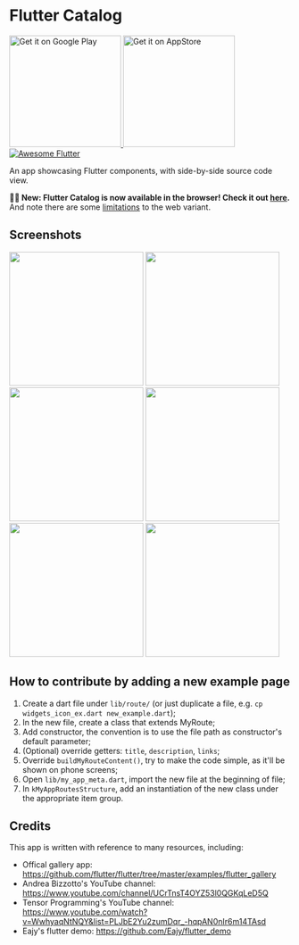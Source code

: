 # Flutter Catalog 
 
<a href='https://play.google.com/store/apps/details?id=io.github.x_wei.flutter_catalog'>
  <img alt='Get it on Google Play' src='https://play.google.com/intl/en_us/badges/images/generic/en_badge_web_generic.png' width='200'/>
</a>

<a href="https://itunes.apple.com/us/app/flutter-catalog/id1458332586?mt=8">
  <img alt='Get it on AppStore' src='https://linkmaker.itunes.apple.com/en-us/badge-lrg.svg?releaseDate=2019-04-02&kind=iossoftware&bubble=ios_apps' width='200'>
</a>

<a href="https://github.com/Solido/awesome-flutter#components">
   <img alt="Awesome Flutter" src="https://img.shields.io/badge/Awesome-Flutter-blue.svg?longCache=true&style=flat-square" />
</a>

An app showcasing Flutter components, with side-by-side source code view.

**🚀🚀 New: Flutter Catalog is now available in the browser! Check it out [here](https://x-wei.github.io/flutter_catalog/).**
And note there are some [limitations](https://github.com/X-Wei/flutter_catalog/issues/31#issuecomment-615964713) to the web variant.

## Screenshots

<img src="screenshots/Screenshot_1546722517.png" width="240px" />
<img src="screenshots/Screenshot_1541613187.png" width="240px" />
<img src="screenshots/Screenshot_1541613193.png" width="240px" />
<img src="screenshots/Screenshot_1541613197.png" width="240px" />
<img src="screenshots/Screenshot_1546722832.png" width="240px" />
<img src="screenshots/Screenshot_1546722852.png" width="240px" />


## How to contribute by adding a new example page

1. Create a dart file under `lib/route/` (or just duplicate a file, e.g. `cp widgets_icon_ex.dart new_example.dart`);
2. In the new file, create a class that extends MyRoute;
3. Add  constructor, the convention is to use the file path as constructor's default parameter;
4. (Optional) override getters: `title`, `description`, `links`;
5. Override `buildMyRouteContent()`, try to make the code simple, as it'll be shown on phone screens;
6. Open `lib/my_app_meta.dart`, import the new file at the beginning of file;
7. In `kMyAppRoutesStructure`, add an instantiation of the new class under the appropriate item group.

## Credits

This app is written with reference to many resources, including:

* Offical gallery app: https://github.com/flutter/flutter/tree/master/examples/flutter_gallery
* Andrea Bizzotto's YouTube channel: https://www.youtube.com/channel/UCrTnsT4OYZ53l0QGKqLeD5Q
* Tensor Programming's YouTube channel: https://www.youtube.com/watch?v=WwhyaqNtNQY&list=PLJbE2Yu2zumDqr_-hqpAN0nIr6m14TAsd
* Eajy's flutter demo: https://github.com/Eajy/flutter_demo
